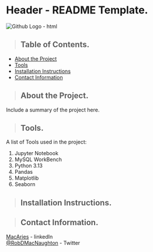 # Header - README Template.
<img src="https://cdn2.iconfinder.com/data/icons/text-file-extension-line/64/TEXT_FILE_EXTENSION_README-206.png" alt="Github Logo - html" title="Github Logo - html" />  

>## Table of Contents. 
* [About the Project](#about_the_project)
* [Tools](#tools)
* [Installation Instructions](#installation_instructions)
* [Contact Information](#contact)
<a class="anchor" id="about the project"></a>
>## About the Project. 
Include a summary of the project here.
<a class="anchor" id="tools"></a>
>## Tools. 
A list of Tools used in the project:  
1. Jupyter Notebook
2. MySQL WorkBench
3. Python 3.13
4. Pandas
5. Matplotlib
6. Seaborn  
<a class="anchor" id="installation_instruction"></a>
>## Installation Instructions.
<a class="anchor" id="contact"></a>
>## Contact Information.
[MacAries](https://www.linkedin.com/in/macaries/) - linkedIn   
[@RobDMacNaughton](https://x.com/RobDMacNaughton) - Twitter
